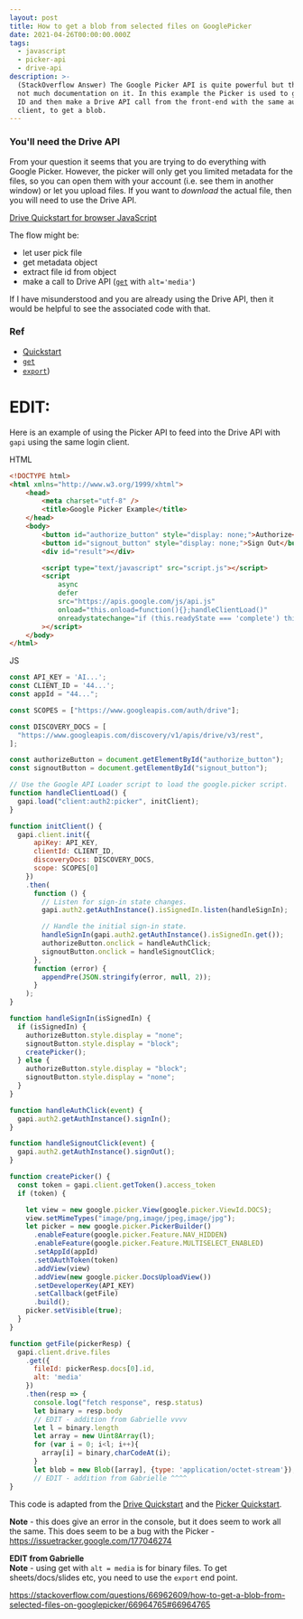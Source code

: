 ```yaml
---
layout: post
title: How to get a blob from selected files on GooglePicker
date: 2021-04-26T00:00:00.000Z
tags:
  - javascript
  - picker-api
  - drive-api
description: >-
  (StackOverflow Answer) The Google Picker API is quite powerful but there is
  not much documentation on it. In this example the Picker is used to get a file
  ID and then make a Drive API call from the front-end with the same auth
  client, to get a blob.
---
```


### You'll need the Drive API

From your question it seems that you are trying to do everything with Google Picker. However, the picker will only get you limited metadata for the files, so you can open them with your account (i.e. see them in another window) or let you upload files. If you want to _download_ the actual file, then you will need to use the Drive API.

[Drive Quickstart for browser JavaScript](https://developers.google.com/drive/api/v3/quickstart/js)

The flow might be:

- let user pick file
- get metadata object
- extract file id from object
- make a call to Drive API ([`get`](https://developers.google.com/drive/api/v3/reference/files/get) with `alt='media'`)

If I have misunderstood and you are already using the Drive API, then it would be helpful to see the associated code with that.

### Ref

- [Quickstart](https://developers.google.com/drive/api/v3/quickstart/js)
- [`get`](https://developers.google.com/drive/api/v3/reference/files/get)
- [`export`](https://developers.google.com/drive/api/v3/reference/files/export))

# EDIT:

Here is an example of using the Picker API to feed into the Drive API with `gapi` using the same login client.

HTML

```html
<!DOCTYPE html>
<html xmlns="http://www.w3.org/1999/xhtml">
	<head>
		<meta charset="utf-8" />
		<title>Google Picker Example</title>
	</head>
	<body>
		<button id="authorize_button" style="display: none;">Authorize</button>
		<button id="signout_button" style="display: none;">Sign Out</button>
		<div id="result"></div>

		<script type="text/javascript" src="script.js"></script>
		<script
			async
			defer
			src="https://apis.google.com/js/api.js"
			onload="this.onload=function(){};handleClientLoad()"
			onreadystatechange="if (this.readyState === 'complete') this.onload()"
		></script>
	</body>
</html>
```

JS

```js
const API_KEY = 'AI...';
const CLIENT_ID = '44...';
const appId = "44...";

const SCOPES = ["https://www.googleapis.com/auth/drive"];

const DISCOVERY_DOCS = [
  "https://www.googleapis.com/discovery/v1/apis/drive/v3/rest",
];

const authorizeButton = document.getElementById("authorize_button");
const signoutButton = document.getElementById("signout_button");

// Use the Google API Loader script to load the google.picker script.
function handleClientLoad() {
  gapi.load("client:auth2:picker", initClient);
}

function initClient() {
  gapi.client.init({
      apiKey: API_KEY,
      clientId: CLIENT_ID,
      discoveryDocs: DISCOVERY_DOCS,
      scope: SCOPES[0]
    })
    .then(
      function () {
        // Listen for sign-in state changes.
        gapi.auth2.getAuthInstance().isSignedIn.listen(handleSignIn);

        // Handle the initial sign-in state.
        handleSignIn(gapi.auth2.getAuthInstance().isSignedIn.get());
        authorizeButton.onclick = handleAuthClick;
        signoutButton.onclick = handleSignoutClick;
      },
      function (error) {
        appendPre(JSON.stringify(error, null, 2));
      }
    );
}

function handleSignIn(isSignedIn) {
  if (isSignedIn) {
    authorizeButton.style.display = "none";
    signoutButton.style.display = "block";
    createPicker();
  } else {
    authorizeButton.style.display = "block";
    signoutButton.style.display = "none";
  }
}

function handleAuthClick(event) {
  gapi.auth2.getAuthInstance().signIn();
}

function handleSignoutClick(event) {
  gapi.auth2.getAuthInstance().signOut();
}

function createPicker() {
  const token = gapi.client.getToken().access_token
  if (token) {

    let view = new google.picker.View(google.picker.ViewId.DOCS);
    view.setMimeTypes("image/png,image/jpeg,image/jpg");
    let picker = new google.picker.PickerBuilder()
      .enableFeature(google.picker.Feature.NAV_HIDDEN)
      .enableFeature(google.picker.Feature.MULTISELECT_ENABLED)
      .setAppId(appId)
      .setOAuthToken(token)
      .addView(view)
      .addView(new google.picker.DocsUploadView())
      .setDeveloperKey(API_KEY)
      .setCallback(getFile)
      .build();
    picker.setVisible(true);
  }
}

function getFile(pickerResp) {
  gapi.client.drive.files
    .get({
      fileId: pickerResp.docs[0].id,
      alt: 'media'
    })
    .then(resp => {
      console.log("fetch response", resp.status)
      let binary = resp.body
	  // EDIT - addition from Gabrielle vvvv
	  let l = binary.length
      let array = new Uint8Array(l);
      for (var i = 0; i<l; i++){
		array[i] = binary,charCodeAt(i);
	  }
      let blob = new Blob([array], {type: 'application/octet-stream'});
      // EDIT - addition from Gabrielle ^^^^
}
```

This code is adapted from the [Drive Quickstart](https://developers.google.com/drive/api/v3/quickstart/js) and the [Picker Quickstart](https://developers.google.com/picker/docs).

**Note** - this does give an error in the console, but it does seem to work all the same. This does seem to be a bug with the Picker - https://issuetracker.google.com/177046274

**EDIT from Gabrielle**  
**Note** - using get with `alt = media` is for binary files. To get sheets/docs/slides etc, you need to use the `export` end point.

https://stackoverflow.com/questions/66962609/how-to-get-a-blob-from-selected-files-on-googlepicker/66964765#66964765
